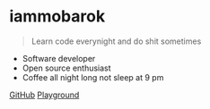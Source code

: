# iammobarok

> Learn code everynight and do shit sometimes

* Software developer
* Open source enthusiast
* Coffee all night long not sleep at 9 pm

[GitHub](https://github.com/iammobarok)
[Playground](https://github.com/iammobarok/code-playground)

